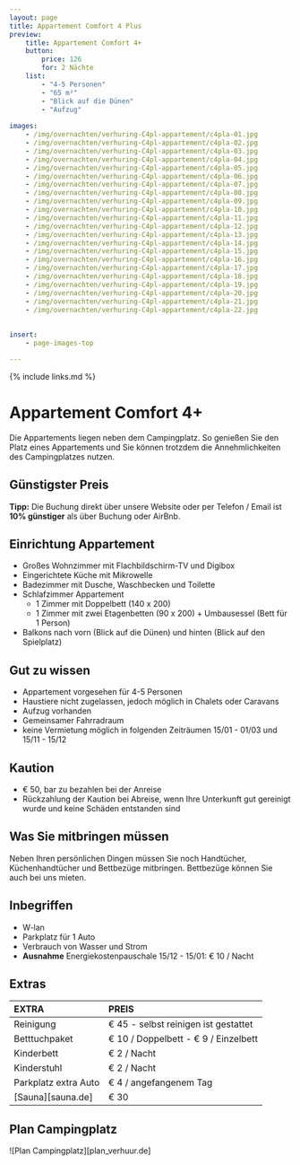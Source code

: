 ```yaml
---
layout: page
title: Appartement Comfort 4 Plus
preview: 
    title: Appartement Comfort 4+
    button:
        price: 126
        for: 2 Nächte
    list:
        - "4-5 Personen"
        - "65 m²"
        - "Blick auf die Dünen"
        - "Aufzug"
       
images:
    - /img/overnachten/verhuring-C4pl-appartement/c4pla-01.jpg
    - /img/overnachten/verhuring-C4pl-appartement/c4pla-02.jpg
    - /img/overnachten/verhuring-C4pl-appartement/c4pla-03.jpg
    - /img/overnachten/verhuring-C4pl-appartement/c4pla-04.jpg
    - /img/overnachten/verhuring-C4pl-appartement/c4pla-05.jpg
    - /img/overnachten/verhuring-C4pl-appartement/c4pla-06.jpg
    - /img/overnachten/verhuring-C4pl-appartement/c4pla-07.jpg
    - /img/overnachten/verhuring-C4pl-appartement/c4pla-08.jpg
    - /img/overnachten/verhuring-C4pl-appartement/c4pla-09.jpg
    - /img/overnachten/verhuring-C4pl-appartement/c4pla-10.jpg
    - /img/overnachten/verhuring-C4pl-appartement/c4pla-11.jpg
    - /img/overnachten/verhuring-C4pl-appartement/c4pla-12.jpg
    - /img/overnachten/verhuring-C4pl-appartement/c4pla-13.jpg
    - /img/overnachten/verhuring-C4pl-appartement/c4pla-14.jpg
    - /img/overnachten/verhuring-C4pl-appartement/c4pla-15.jpg
    - /img/overnachten/verhuring-C4pl-appartement/c4pla-16.jpg
    - /img/overnachten/verhuring-C4pl-appartement/c4pla-17.jpg
    - /img/overnachten/verhuring-C4pl-appartement/c4pla-18.jpg
    - /img/overnachten/verhuring-C4pl-appartement/c4pla-19.jpg
    - /img/overnachten/verhuring-C4pl-appartement/c4pla-20.jpg
    - /img/overnachten/verhuring-C4pl-appartement/c4pla-21.jpg
    - /img/overnachten/verhuring-C4pl-appartement/c4pla-22.jpg
    
    
insert:
    - page-images-top

---
```


{% include links.md %}

# Appartement Comfort 4+

Die Appartements liegen neben dem Campingplatz. So genießen Sie den Platz eines Appartements und Sie können trotzdem die Annehmlichkeiten des Campingplatzes nutzen.

## Günstigster Preis
**Tipp:** Die Buchung direkt über unsere Website oder per Telefon / Email ist **10% günstiger** als über Buchung oder AirBnb.


## Einrichtung Appartement

- Großes Wohnzimmer mit Flachbildschirm-TV und Digibox
- Eingerichtete Küche mit Mikrowelle
- Badezimmer mit Dusche, Waschbecken und Toilette
- Schlafzimmer Appartement
    - 1 Zimmer mit Doppelbett (140 x 200)
    - 1 Zimmer mit zwei Etagenbetten (90 x 200) + Umbausessel (Bett für 1 Person)
- Balkons nach vorn (Blick auf die Dünen) und hinten (Blick auf den Spielplatz)
    
## Gut zu wissen

- Appartement vorgesehen für 4-5 Personen
- Haustiere nicht zugelassen, jedoch möglich in Chalets oder Caravans
- Aufzug vorhanden
- Gemeinsamer Fahrradraum
- keine Vermietung möglich in folgenden Zeiträumen 15/01 - 01/03 und 15/11 - 15/12

## Kaution
- € 50, bar zu bezahlen bei der Anreise
- Rückzahlung der Kaution bei Abreise, wenn Ihre Unterkunft gut gereinigt wurde und keine Schäden entstanden sind

## Was Sie mitbringen müssen
Neben Ihren persönlichen Dingen müssen Sie noch Handtücher, Küchenhandtücher und Bettbezüge mitbringen.
Bettbezüge können Sie auch bei uns mieten.

## Inbegriffen
- W-lan
- Parkplatz für 1 Auto
- Verbrauch von Wasser und Strom
- **Ausnahme** Energiekostenpauschale 15/12 - 15/01: € 10 / Nacht

## Extras

EXTRA               | PREIS 
:-------------------|:-----------|
Reinigung          | € 45 - selbst reinigen ist gestattet
Betttuchpaket         | € 10 / Doppelbett - € 9 / Einzelbett
Kinderbett           | € 2 / Nacht
Kinderstuhl         | € 2 / Nacht
Parkplatz extra Auto  | € 4 / angefangenem Tag
[Sauna][sauna.de]   | € 30


## Plan Campingplatz

![Plan Campingplatz][plan_verhuur.de]
